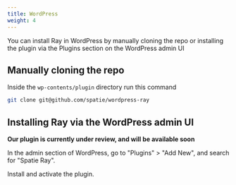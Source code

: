 ```yaml
---
title: WordPress
weight: 4
---
```


You can install Ray in WordPress by manually cloning the repo or installing the plugin via the Plugins section on the WordPress admin UI

## Manually cloning the repo

Inside the `wp-contents/plugin` directory run this command

```bash
git clone git@github.com/spatie/wordpress-ray
```

## Installing Ray via the WordPress admin UI

**Our plugin is currently under review, and will be available soon**

In the admin section of WordPress, go to "Plugins" > "Add New", and search for "Spatie Ray".

Install and activate the plugin.
